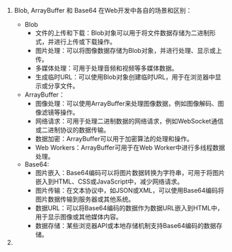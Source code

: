1. Blob, ArrayBuffer 和 Base64 在Web开发中各自的场景和区别：
    - Blob
      - 文件的上传和下载：Blob对象可以用于将文件数据存储为二进制形式，并进行上传或下载操作。
      - 图片处理：可以将图像数据存储为Blob对象，并进行处理、显示或上传。
      - 多媒体处理：可用于处理音频和视频等多媒体数据。
      - 生成临时URL：可以使用Blob对象创建临时URL，用于在浏览器中显示或分享文件。
    - ArrayBuffer：
      - 图像处理：可以使用ArrayBuffer来处理图像数据，例如图像解码、图像滤镜等操作。
      - 网络请求：可用于处理二进制数据的网络请求，例如WebSocket通信或二进制协议的数据传输。
      - 数据加密：ArrayBuffer可以用于加密算法的处理和操作。
      - Web Workers：ArrayBuffer可用于在Web Worker中进行多线程数据处理。
    - Base64:
      - 图片嵌入：Base64编码可以将图片数据转换为字符串，可用于将图片嵌入到HTML、CSS或JavaScript中，减少网络请求。
      - 图片传输：在文本协议中，如JSON或XML，可以使用Base64编码将图片数据传输到服务器或其他系统。
      - 数据URL：可以将Base64编码的数据作为数据URL嵌入到HTML中，用于显示图像或其他媒体内容。
      - 数据存储：某些浏览器API或本地存储机制支持Base64编码的数据存储。

2. 

